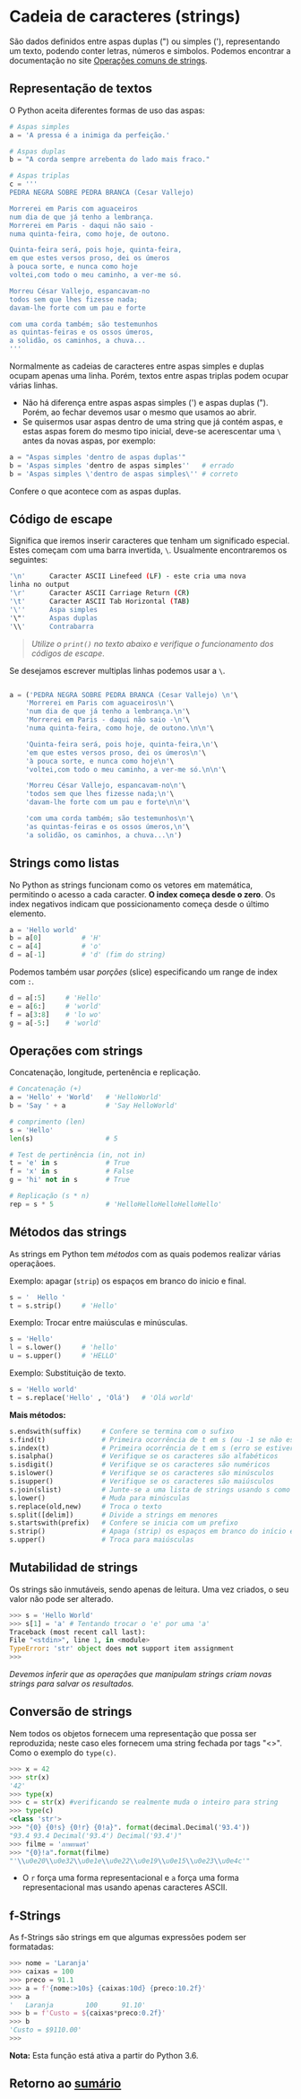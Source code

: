 # Cadeia de caracteres (strings)

São dados definidos entre aspas duplas (") ou simples ('), representando um texto, podendo conter letras, números e simbolos. Podemos encontrar a documentação no site [Operações comuns de strings](https://docs.python.org/pt-br/3/library/string.html).

## Representação de textos

O Python aceita diferentes formas de uso das aspas:

```python
# Aspas simples
a = 'A pressa é a inimiga da perfeição.'

# Aspas duplas
b = "A corda sempre arrebenta do lado mais fraco."

# Aspas triplas
c = '''
PEDRA NEGRA SOBRE PEDRA BRANCA (Cesar Vallejo)

Morrerei em Paris com aguaceiros
num dia de que já tenho a lembrança.
Morrerei em Paris - daqui não saio -
numa quinta-feira, como hoje, de outono.

Quinta-feira será, pois hoje, quinta-feira,
em que estes versos proso, dei os úmeros
à pouca sorte, e nunca como hoje
voltei,com todo o meu caminho, a ver-me só.

Morreu César Vallejo, espancavam-no
todos sem que lhes fizesse nada;
davam-lhe forte com um pau e forte

com uma corda também; são testemunhos
as quintas-feiras e os ossos úmeros,
a solidão, os caminhos, a chuva...
'''
```

Normalmente as cadeias de caracteres entre aspas simples e duplas ocupam apenas uma linha. Porém, textos entre aspas triplas podem ocupar várias linhas.

- Não há diferença entre aspas aspas simples (') e aspas duplas ("). Porém, ao fechar devemos usar o mesmo que usamos ao abrir.
- Se quisermos usar aspas dentro de uma string que já contém aspas, e estas aspas forem do mesmo tipo inicial, deve-se acerescentar uma `\` antes da novas aspas, por exemplo:

```python
a = "Aspas simples 'dentro de aspas duplas'"
b = 'Aspas simples 'dentro de aspas simples''   # errado
b = 'Aspas simples \'dentro de aspas simples\'' # correto
```

Confere o que acontece com as aspas duplas.

## Código de escape

Significa que iremos inserir caracteres que tenham um significado especial. Estes começam com uma barra invertida, `\`. Usualmente encontraremos os seguintes:

```bash
'\n'      Caracter ASCII Linefeed (LF) - este cria uma nova
linha no output
'\r'      Caracter ASCII Carriage Return (CR)
'\t'      Caracter ASCII Tab Horizontal (TAB)
'\''      Aspa simples
'\"'      Aspas duplas
'\\'      Contrabarra
```

> *Utilize o `print()` no texto abaixo e verifique o funcionamento dos códigos de escape*.

Se desejamos escrever multiplas linhas podemos usar a `\`.

```python

a = ('PEDRA NEGRA SOBRE PEDRA BRANCA (Cesar Vallejo) \n'\
    'Morrerei em Paris com aguaceiros\n'\
    'num dia de que já tenho a lembrança.\n'\
    'Morrerei em Paris - daqui não saio -\n'\
    'numa quinta-feira, como hoje, de outono.\n\n'\

    'Quinta-feira será, pois hoje, quinta-feira,\n'\
    'em que estes versos proso, dei os úmeros\n'\
    'à pouca sorte, e nunca como hoje\n'\
    'voltei,com todo o meu caminho, a ver-me só.\n\n'\

    'Morreu César Vallejo, espancavam-no\n'\
    'todos sem que lhes fizesse nada;\n'\
    'davam-lhe forte com um pau e forte\n\n'\

    'com uma corda também; são testemunhos\n'\
    'as quintas-feiras e os ossos úmeros,\n'\
    'a solidão, os caminhos, a chuva...\n')
```

## Strings como listas

No Python as strings funcionam como os vetores em matemática, permitindo o acesso a cada caracter. **O index começa desde o zero**. Os index negativos indicam que possicionamento começa desde o último elemento.

```python
a = 'Hello world'
b = a[0]          # 'H'
c = a[4]          # 'o'
d = a[-1]         # 'd' (fim do string)
```

Podemos também usar *porções* (slice) especificando um range de index com `:`.

```python
d = a[:5]     # 'Hello'
e = a[6:]     # 'world'
f = a[3:8]    # 'lo wo'
g = a[-5:]    # 'world'
```

## Operações com strings

Concatenação, longitude, pertenência e replicação.

```python
# Concatenação (+)
a = 'Hello' + 'World'   # 'HelloWorld'
b = 'Say ' + a          # 'Say HelloWorld'

# comprimento (len)
s = 'Hello'
len(s)                  # 5

# Test de pertinência (in, not in)
t = 'e' in s            # True
f = 'x' in s            # False
g = 'hi' not in s       # True

# Replicação (s * n)
rep = s * 5             # 'HelloHelloHelloHelloHello'
```

## Métodos das strings

As strings em Python tem *métodos* com as quais podemos realizar várias operaçãoes.

Exemplo: apagar (`strip`) os espaços em branco do inicio e final.

```python
s = '  Hello '
t = s.strip()     # 'Hello'
```

Exemplo: Trocar entre maiúsculas e minúsculas.

```python
s = 'Hello'
l = s.lower()     # 'hello'
u = s.upper()     # 'HELLO'
```

Exemplo: Substituição de texto.

```python
s = 'Hello world'
t = s.replace('Hello' , 'Olá')   # 'Olá world'
```

**Mais métodos:**

```python
s.endswith(suffix)     # Confere se termina com o sufixo
s.find(t)              # Primeira ocorrência de t em s (ou -1 se não estiver presente)
s.index(t)             # Primeira ocorrência de t em s (erro se estiver faltando)
s.isalpha()            # Verifique se os caracteres são alfabéticos
s.isdigit()            # Verifique se os caracteres são numéricos
s.islower()            # Verifique se os caracteres são minúsculos
s.isupper()            # Verifique se os caracteres são maiúsculos
s.join(slist)          # Junte-se a uma lista de strings usando s como delimitador
s.lower()              # Muda para minúsculas
s.replace(old,new)     # Troca o texto
s.split([delim])       # Divide a strings em menores
s.startswith(prefix)   # Confere se inicia com um prefixo
s.strip()              # Apaga (strip) os espaços em branco do início e final
s.upper()              # Troca para maiúsculas
```

## Mutabilidad de strings

Os strings são inmutáveis, sendo apenas de leitura.
Uma vez criados, o seu valor não pode ser alterado.

```python
>>> s = 'Hello World'
>>> s[1] = 'a' # Tentando trocar o 'e' por uma 'a'
Traceback (most recent call last):
File "<stdin>", line 1, in <module>
TypeError: 'str' object does not support item assignment
>>>
```

*Devemos inferir que as operações que manipulam strings criam novas strings para salvar os resultados.*

## Conversão de strings

Nem todos os objetos fornecem uma representação que possa ser reproduzida; neste caso eles fornecem uma string fechada por tags "<>". Como o exemplo do `type(c)`.

```python
>>> x = 42
>>> str(x)
'42'
>>> type(x)
>>> c = str(x) #verificando se realmente muda o inteiro para string
>>> type(c)
<class 'str'>
>>> "{0} {0!s} {0!r} {0!a}". format(decimal.Decimal('93.4'))
"93.4 93.4 Decimal('93.4') Decimal('93.4')"
>>> filme = 'ภาพยนตร์'
>>> "{0}!a".format(filme)
"'\\u0e20\\u0e32\\u0e1e\\u0e22\\u0e19\\u0e15\\u0e23\\u0e4c'"
```

- O `r` força uma forma representacional e `a` força uma forma representacional mas usando apenas caracteres ASCII.

## f-Strings

As f-Strings são strings em que algumas expressões podem ser formatadas:

```python
>>> nome = 'Laranja'
>>> caixas = 100
>>> preco = 91.1
>>> a = f'{nome:>10s} {caixas:10d} {preco:10.2f}'
>>> a
'   Laranja        100      91.10'
>>> b = f'Custo = ${caixas*preco:0.2f}'
>>> b
'Custo = $9110.00'
>>>
```

**Nota:** Esta função está ativa a partir do Python 3.6.

## Retorno ao [sumário](./00_Resumo.md)